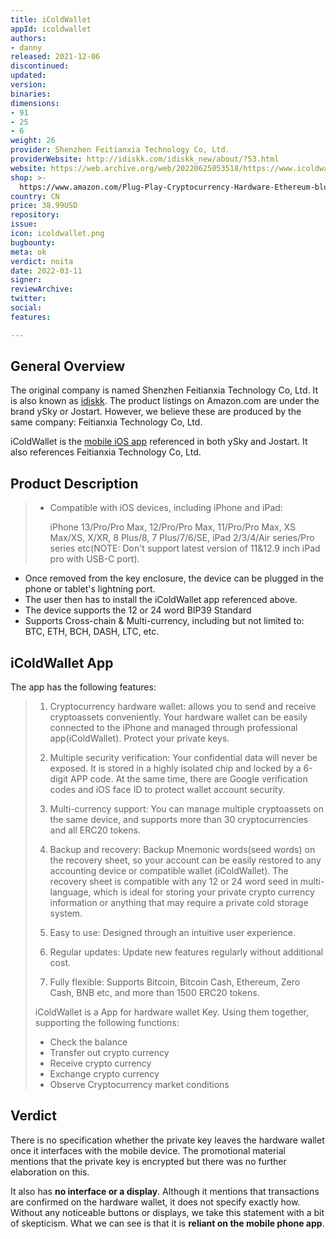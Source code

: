 ```yaml
---
title: iColdWallet
appId: icoldwallet
authors:
- danny
released: 2021-12-06
discontinued: 
updated: 
version: 
binaries: 
dimensions:
- 91
- 25
- 6
weight: 26
provider: Shenzhen Feitianxia Technology Co, Ltd.
providerWebsite: http://idiskk.com/idiskk_new/about/?53.html
website: https://web.archive.org/web/20220625053518/https://www.icoldwallet.com/
shop: >-
  https://www.amazon.com/Plug-Play-Cryptocurrency-Hardware-Ethereum-bluetooth/dp/B09MQ8CWJ9/
country: CN
price: 38.99USD
repository: 
issue: 
icon: icoldwallet.png
bugbounty: 
meta: ok
verdict: noita
date: 2022-03-11
signer: 
reviewArchive: 
twitter: 
social: 
features: 

---
```


## General Overview 

The original company is named Shenzhen Feitianxia Technology Co, Ltd. It is also known as [idiskk](http://idiskk.com/idiskk_new/about/?53.html). The product listings on Amazon.com are under the brand ySky or Jostart. However, we believe these are produced by the same company: Feitianxia Technology Co, Ltd. 

iColdWallet is the [mobile iOS app](https://apps.apple.com/nz/app/icoldwallet/id1585595473) referenced in both ySky and Jostart. It also references Feitianxia Technology Co, Ltd.

## Product Description 

> - Compatible with iOS devices, including iPhone and iPad: 
>
>   iPhone 13/Pro/Pro Max, 12/Pro/Pro Max, 11/Pro/Pro Max, XS Max/XS, X/XR, 8 Plus/8, 7 Plus/7/6/SE, iPad 2/3/4/Air series/Pro series etc(NOTE: Don't support latest version of 11&12.9 inch iPad pro with USB-C port).

- Once removed from the key enclosure, the device can be plugged in the phone or tablet's lightning port. 
- The user then has to install the iColdWallet app referenced above.
- The device supports the 12 or 24 word BIP39 Standard
- Supports Cross-chain & Multi-currency, including but not limited to: BTC, ETH, BCH, DASH, LTC, etc.

## iColdWallet App 

The app has the following features: 

>1. Cryptocurrency hardware wallet: allows you to send and receive cryptoassets conveniently. Your hardware wallet can be easily connected to the iPhone and managed through professional app(iColdWallet). Protect your private keys.
>
>2. Multiple security verification: Your confidential data will never be exposed. It is stored in a highly isolated chip and locked by a 6-digit APP code. At the same time, there are Google verification codes and iOS face ID to protect wallet account security.
>
>3. Multi-currency support: You can manage multiple cryptoassets on the same device, and supports more than 30 cryptocurrencies and all ERC20 tokens.
>
>4. Backup and recovery: Backup Mnemonic words(seed words) on the recovery sheet, so your account can be easily restored to any accounting device or compatible wallet (iColdWallet). The recovery sheet is compatible with any 12 or 24 word seed in multi-language, which is ideal for storing your private crypto currency information or anything that may require a private cold storage system.
>
>5. Easy to use: Designed through an intuitive user experience.
>
>6. Regular updates: Update new features regularly without additional cost.
>
>7. Fully flexible: Supports Bitcoin, Bitcoin Cash, Ethereum, Zero Cash, BNB etc, and more than 1500 ERC20 tokens.
>
>
>iColdWallet is a App for hardware wallet Key. Using them together, supporting the following functions:
>
> - Check the balance
> - Transfer out crypto currency
> - Receive crypto currency
> - Exchange crypto currency
> - Observe Cryptocurrency market conditions

## Verdict 

There is no specification whether the private key leaves the hardware wallet once it interfaces with the mobile device. The promotional material mentions that the private key is encrypted but there was no further elaboration on this. 

It also has **no interface or a display**. Although it mentions that transactions are confirmed on the hardware wallet, it does not specify exactly how. Without any noticeable buttons or displays, we take this statement with a bit of skepticism. What we can see is that it is **reliant on the mobile phone app**. 
